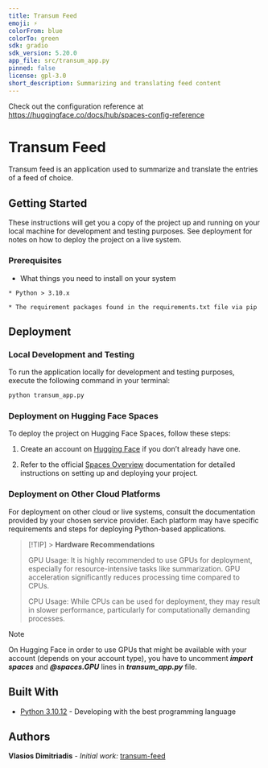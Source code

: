 ```yaml
---
title: Transum Feed
emoji: ⚡
colorFrom: blue
colorTo: green
sdk: gradio
sdk_version: 5.20.0
app_file: src/transum_app.py
pinned: false
license: gpl-3.0
short_description: Summarizing and translating feed content
---
```


Check out the configuration reference at https://huggingface.co/docs/hub/spaces-config-reference

# Transum Feed

Transum feed is an application used to summarize and translate the entries of a feed of choice.

## Getting Started

These instructions will get you a copy of the project up and running on your local machine for development and testing purposes. See deployment for notes on how to deploy the project on a live system.

### Prerequisites

- What things you need to install on your system

```
* Python > 3.10.x

* The requirement packages found in the requirements.txt file via pip
```

## Deployment

### Local Development and Testing

To run the application locally for development and testing purposes, execute the following command in your terminal:

```bash
python transum_app.py
```

### Deployment on Hugging Face Spaces

To deploy the project on Hugging Face Spaces, follow these steps:

1. Create an account on [Hugging Face](https://huggingface.co) if you don’t already have one.

2. Refer to the official [Spaces Overview](https://huggingface.co/docs/hub/en/spaces-overview) documentation for detailed instructions on setting up and deploying your project.

### Deployment on Other Cloud Platforms

For deployment on other cloud or live systems, consult the documentation provided by your chosen service provider. Each platform may have specific requirements and steps for deploying Python-based applications.

> [!TIP] > **Hardware Recommendations**
>
> GPU Usage: It is highly recommended to use GPUs for deployment, especially for resource-intensive tasks like summarization. GPU acceleration significantly reduces processing time compared to CPUs.
>
> CPU Usage: While CPUs can be used for deployment, they may result in slower performance, particularly for computationally demanding processes.

> [!NOTE]
> On Hugging Face in order to use GPUs that might be available with your account (depends on your account type), you have to uncomment **_import spaces_** and **_@spaces.GPU_** lines in **_transum_app.py_** file.

## Built With

- [Python 3.10.12](http://www.python.org/) - Developing with the best programming language

## Authors

**Vlasios Dimitriadis** - _Initial work:_ [transum-feed](https://github.com/bdimitriadis/transum-feed/)
